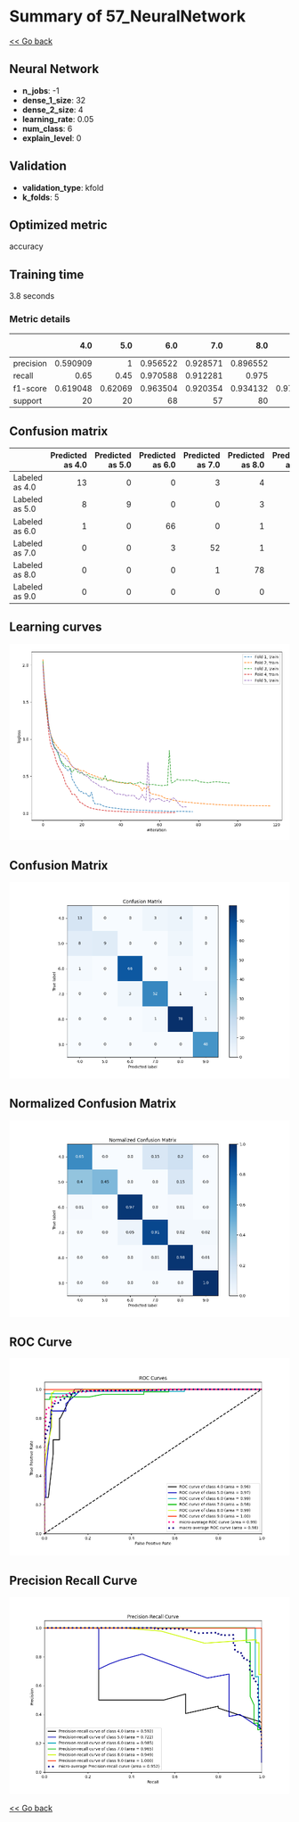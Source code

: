 # Summary of 57_NeuralNetwork

[<< Go back](../README.md)


## Neural Network
- **n_jobs**: -1
- **dense_1_size**: 32
- **dense_2_size**: 4
- **learning_rate**: 0.05
- **num_class**: 6
- **explain_level**: 0

## Validation
 - **validation_type**: kfold
 - **k_folds**: 5

## Optimized metric
accuracy

## Training time

3.8 seconds

### Metric details
|           |       4.0 |      5.0 |       6.0 |       7.0 |       8.0 |       9.0 |   accuracy |   macro avg |   weighted avg |   logloss |
|:----------|----------:|---------:|----------:|----------:|----------:|----------:|-----------:|------------:|---------------:|----------:|
| precision |  0.590909 |  1       |  0.956522 |  0.928571 |  0.896552 |  0.96     |    0.90785 |    0.888759 |       0.913291 |  0.416095 |
| recall    |  0.65     |  0.45    |  0.970588 |  0.912281 |  0.975    |  1        |    0.90785 |    0.826311 |       0.90785  |  0.416095 |
| f1-score  |  0.619048 |  0.62069 |  0.963504 |  0.920354 |  0.934132 |  0.979592 |    0.90785 |    0.839553 |       0.902813 |  0.416095 |
| support   | 20        | 20       | 68        | 57        | 80        | 48        |    0.90785 |  293        |     293        |  0.416095 |


## Confusion matrix
|                |   Predicted as 4.0 |   Predicted as 5.0 |   Predicted as 6.0 |   Predicted as 7.0 |   Predicted as 8.0 |   Predicted as 9.0 |
|:---------------|-------------------:|-------------------:|-------------------:|-------------------:|-------------------:|-------------------:|
| Labeled as 4.0 |                 13 |                  0 |                  0 |                  3 |                  4 |                  0 |
| Labeled as 5.0 |                  8 |                  9 |                  0 |                  0 |                  3 |                  0 |
| Labeled as 6.0 |                  1 |                  0 |                 66 |                  0 |                  1 |                  0 |
| Labeled as 7.0 |                  0 |                  0 |                  3 |                 52 |                  1 |                  1 |
| Labeled as 8.0 |                  0 |                  0 |                  0 |                  1 |                 78 |                  1 |
| Labeled as 9.0 |                  0 |                  0 |                  0 |                  0 |                  0 |                 48 |

## Learning curves
![Learning curves](learning_curves.png)
## Confusion Matrix

![Confusion Matrix](confusion_matrix.png)


## Normalized Confusion Matrix

![Normalized Confusion Matrix](confusion_matrix_normalized.png)


## ROC Curve

![ROC Curve](roc_curve.png)


## Precision Recall Curve

![Precision Recall Curve](precision_recall_curve.png)



[<< Go back](../README.md)
